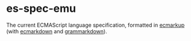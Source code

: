 # es-spec-emu
The current ECMAScript language specification,
formatted in [ecmarkup](https://github.com/bterlson/ecmarkup/)
(with [ecmarkdown](https://github.com/domenic/ecmarkdown)
and [grammarkdown](https://github.com/rbuckton/grammarkdown)).
